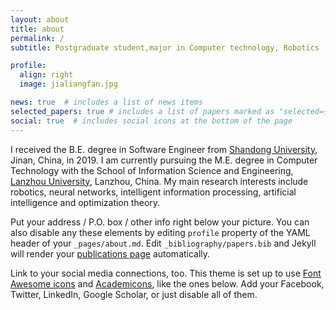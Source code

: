 ```yaml
---
layout: about
title: about
permalink: /
subtitle: Postgraduate student,major in Computer technology, Robotics

profile:
  align: right
  image: jialiangfan.jpg

news: true  # includes a list of news items
selected_papers: true # includes a list of papers marked as "selected={true}"
social: true  # includes social icons at the bottom of the page
---
```


I received the B.E. degree in Software
Engineer from [Shandong University](https://www.en.sdu.edu.cn/), Jinan, China, in
2019. I am currently pursuing the M.E. degree in
Computer Technology with the School of Information
Science and Engineering, [Lanzhou University](https://en.lzu.edu.cn/),
Lanzhou, China. My main research interests include
robotics, neural networks, intelligent information
processing, artificial intelligence and optimization
theory. 

[//]: # (Link to your favorite [subreddit]&#40;http://reddit.com&#41;.)
[//]: # (You can put a picture in, too. The code is already in, )
[//]: # (just name your picture `prof_pic.jpg` and put it in the `img/` folder.)

Put your address / P.O. box / other info right below your picture.
You can also disable any these elements by editing `profile` property of the YAML header of your `_pages/about.md`.
Edit `_bibliography/papers.bib` and Jekyll will render your [publications page](/al-folio/publications/) automatically.

Link to your social media connections, too. 
This theme is set up to use [Font Awesome icons](http://fortawesome.github.io/Font-Awesome/) and [Academicons](https://jpswalsh.github.io/academicons/), 
like the ones below.
Add your Facebook, Twitter, LinkedIn, Google Scholar, or just disable all of them.
